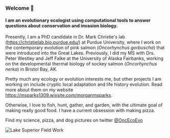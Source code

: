 ### Welcome 👋

#### I am an evolutionary ecologist using computational tools to answer questions about conservation and invasion biology.

Presently, I am a PhD candidate in Dr. Mark Christie's lab (https://christielab.bio.purdue.edu/) at Purdue University, where I work on the contemporary evolution of pink salmon (*Oncorhynchus gorbuscha*) that were introduced into the Great Lakes. Previously, I did my MS with Drs. Peter Westley and Jeff Falke at the University of Alaska Fairbanks, working on the developmental thermal biology of sockey salmon (*Oncorhynchus nerka*) in Bristol Bay, AK.

Pretty much any ecology or evolution interests me, but other projects I am working on include cryptic local adaptation and life history evolution. Read more about them on my website https://msparks1309.wixsite.com/morganmsparks.

Otherwise, I love to fish, hunt, gather, and garden, with the ultimate goal of making really good food. I have a current obsession with making pizza.

Find my science, pizza, and dog pictures on twitter [@OncEcoEvo](https://twitter.com/OncEcoEvo)


![Lake Superior Field Work](https://github.com/morgan-sparks/morgan-sparks/blob/main/Photo%20Sep%2017%2C%2011%2051%2045%20AM.jpg)

